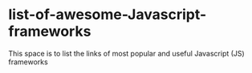 # list-of-awesome-Javascript-frameworks
This space is to list the links of most popular and useful Javascript (JS) frameworks
